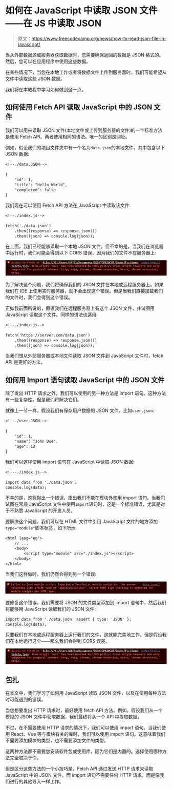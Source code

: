 # 如何在 JavaScript 中读取 JSON 文件——在 JS 中读取 JSON

> 原文：<https://www.freecodecamp.org/news/how-to-read-json-file-in-javascript/>

当从外部数据源或服务器获取数据时，您需要确保返回的数据是 JSON 格式的。然后，您可以在应用程序中使用这些数据。

在某些情况下，当您在本地工作或者将数据文件上传到服务器时，我们可能希望从文件中读取这些 JSON 数据。

我们将在本教程中学习如何做到这一点。

## 如何使用 Fetch API 读取 JavaScript 中的 JSON 文件

我们可以用来读取 JSON 文件(本地文件或上传到服务器的文件)的一个标准方法是使用 Fetch API。两者使用相同的语法。唯一的区别是网址。

例如，假设我们的项目文件夹中有一个名为`data.json`的本地文件，其中包含以下 JSON 数据:

```
<!--./data.JSON-->

{
    "id": 1,
    "title": "Hello World",
    "completed": false
} 
```

我们现在可以使用 Fetch API 方法在 JavaScript 中读取该文件:

```
<!--./index.js-->

fetch('./data.json')
    .then((response) => response.json())
    .then((json) => console.log(json)); 
```

在上面，我们已经能够读取一个本地 JSON 文件。但不幸的是，当我们在浏览器中运行时，我们可能会得到以下 CORS 错误，因为我们的文件不在服务器上:

![s_9630F87AB23B79DCD31DCDD0E14D2C6C4A3007934D2E561803A41CF5C1FE0085_1659464623693_image](img/ce1127c9a2c56c9d0b1873d23c850f00.png)

为了解决这个问题，我们将确保我们的 JSON 文件在本地或远程服务器上。如果我们在 IDE 上使用实时服务器，就不会出现这个错误。但是当我们直接加载我们的文件时，我们会得到这个错误。

正如我前面所说的，假设我们在远程服务器上有这个 JSON 文件，并试图用 JavaScript 读取这个文件。同样的语法也适用:

```
<!--./index.js-->

fetch('https://server.com/data.json')
    .then((response) => response.json())
    .then((json) => console.log(json)); 
```

当我们想从外部服务器或本地文件读取 JSON 文件到 JavaScript 文件时，fetch API 是更好的方法。

## 如何用 Import 语句读取 JavaScript 中的 JSON 文件

除了发出 HTTP 请求之外，我们可以使用的另一种方法是 import 语句。这种方法有一些复杂性，但是我们将解决它们。

就像上一节一样，假设我们有保存用户数据的 JSON 文件，比如`user.json`:

```
<!--./user.JSON-->

{
    "id": 1,
    "name": "John Doe",
    "age": 12
} 
```

我们可以这样使用 import 语句在 JavaScript 中读取 JSON 数据:

```
<!---./index.js-->

import data from './data.json';
console.log(data); 
```

不幸的是，这将抛出一个错误，指出我们不能在模块外使用 import 语句。当我们试图在常规 JavaScript 文件中使用`import`语句时，这是一个标准错误，尤其是对于不熟悉 JavaScript 的开发人员。

要解决这个问题，我们可以在 HTML 文件中引用 JavaScript 文件的地方添加`type="module"`脚本标签，如下所示:

```
<html lang="en">
    // ...
    <body>
        <script type="module" src="./index.js"></script>
    </body>
</html> 
```

当我们这样做时，我们仍然会得到另一个错误:

![s_9630F87AB23B79DCD31DCDD0E14D2C6C4A3007934D2E561803A41CF5C1FE0085_1659465574774_image](img/4a83d789edf9f123f4d247c943b8614c.png)

要修复这个错误，我们需要将 JSON 的文件类型添加到 import 语句中，然后我们将能够用 JavaScript 读取我们的 JSON 文件:

```
import data from './data.json' assert { type: 'JSON' };
console.log(data); 
```

只要我们在本地或远程服务器上运行我们的文件，这就能完美地工作。但是假设我们在本地运行这个——那么我们会得到 CORS 误差。

![s_9630F87AB23B79DCD31DCDD0E14D2C6C4A3007934D2E561803A41CF5C1FE0085_1659464623693_image](img/ce1127c9a2c56c9d0b1873d23c850f00.png)

## 包扎

在本文中，我们学习了如何用 JavaScript 读取 JSON 文件，以及在使用每种方法时可能遇到的错误。

当您想要发出 HTTP 请求时，最好使用 fetch API 方法。例如，假设我们从一个模拟的 JSON 文件中获取数据，我们最终将从一个 API 中提取数据。

不过，在不需要使用 HTTP 请求的情况下，我们可以使用 import 语句。当我们使用 React、Vue 等与模块有关的库时，我们可以使用 import 语句。这意味着我们不需要添加模块的类型，也不需要添加文件的类型。

这两种方法都不需要您安装软件包或使用库，因为它们是内置的。选择使用哪种方法完全取决于你。

但是区分这些方法的一个小技巧是，Fetch API 通过发送 HTTP 请求来读取 JavaScript 中的 JSON 文件，而 import 语句不需要任何 HTTP 请求，而是像我们进行的其他导入一样工作。